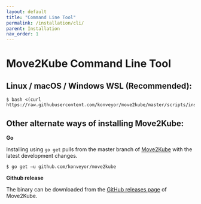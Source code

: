 ```yaml
---
layout: default
title: "Command Line Tool"
permalink: /installation/cli/
parent: Installation
nav_order: 1
---
```


# Move2Kube Command Line Tool

## Linux / macOS / Windows WSL **(Recommended)**:
   ```console
   $ bash <(curl https://raw.githubusercontent.com/konveyor/move2kube/master/scripts/install.sh)
   ```

## Other alternate ways of installing Move2Kube:

**Go**

Installing using `go get` pulls from the master branch of [Move2Kube](https://github.com/konveyor/move2kube) with the latest development changes.
   ```console
   $ go get –u github.com/konveyor/move2kube
   ```

**Github release**

The binary can be downloaded from the [GitHub releases page](https://github.com/konveyor/move2kube/releases) of Move2Kube.
